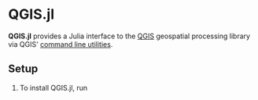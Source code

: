 # QGIS.jl

**QGIS.jl** provides a Julia interface to the [QGIS](https://qgis.org) geospatial processing library via QGIS' [command line utilities](https://docs.qgis.org/3.34/en/docs/user_manual/processing/standalone.html).

## Setup

1. To install QGIS.jl, run
